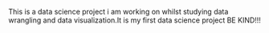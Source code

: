 This is a data science project i am working on whilst studying data wrangling and data visualization.It is my first data science project BE KIND!!!
